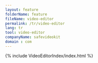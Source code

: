 ```yaml
---
layout: feature
folderName: feature
fileName: video-editor
permalink: /tr/video-editor
lang: tr
tool: video-editor
companyName: safevideokit
domain : com
---
```


{% include VideoEditorIndex/index.html %}

   